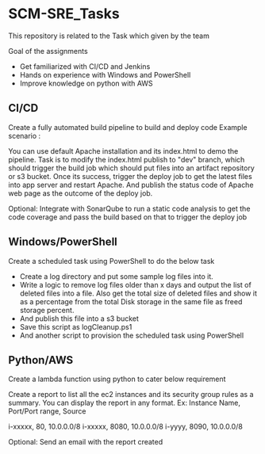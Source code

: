 # SCM-SRE_Tasks
This repository is related to the Task which given by the team

Goal of the assignments
* Get familiarized with CI/CD and Jenkins
* Hands on experience with Windows and PowerShell
* Improve knowledge on python with AWS
 
CI/CD
-------
 Create a fully automated build pipeline to build and deploy code
Example scenario :
 
You can use default Apache installation and its index.html to demo the pipeline. Task is to modify the index.html publish to "dev" branch, which should trigger the build job which should put files into an artifact repository or s3 bucket. Once its success, trigger the deploy job to get the latest files into app server and restart Apache. And publish the status code of Apache web page as the outcome of the deploy job.
 
Optional: Integrate with SonarQube to run a static code analysis to get the code coverage and pass the build based on that to trigger the deploy job
 
Windows/PowerShell
---------------------------
 
Create a scheduled task using PowerShell to do the below task
- Create a log directory and put some sample log files into it.
- Write a logic to remove log files older than x days and output the list of deleted files into a file. Also get the total size of deleted files and show it as a percentage from the total Disk storage in the same file as freed storage percent.
- And publish this file into a s3 bucket
- Save this script as logCleanup.ps1
- And another script to provision the scheduled task using PowerShell
 
 
Python/AWS
-----------------
 
Create a lambda function using python to cater below requirement
 
Create a report to list all the ec2 instances and its security group rules as a summary. You can display the report in any format.
Ex:
Instance Name, Port/Port range, Source
 
i-xxxxx, 80, 10.0.0.0/8
i-xxxxx, 8080, 10.0.0.0/8
i-yyyy, 8090, 10.0.0.0/8
 
Optional: Send an email with the report created

